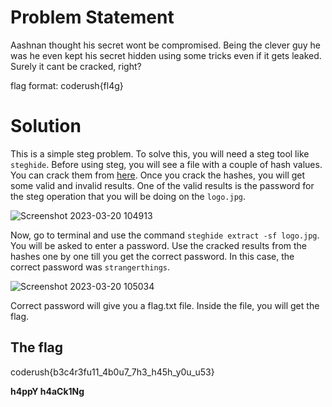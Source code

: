 # Problem Statement
Aashnan thought his secret wont be compromised. Being the clever guy he was he even kept his secret hidden using some tricks even if it gets leaked. Surely it cant be cracked, right?

flag format: coderush{fl4g}

# Solution
This is a simple steg problem. To solve this, you will need a steg tool like `steghide`. Before using steg, you will see a file with a couple of hash values. You can crack them from [here](https://crackstation.net/).
Once you crack the hashes, you will get some valid and invalid results. One of the valid results is the password for the steg operation that you will be doing on the `logo.jpg`.

![Screenshot 2023-03-20 104913](https://user-images.githubusercontent.com/71190713/226250832-6430c934-d88b-477a-b536-0788ceabb449.png)

Now, go to terminal and use the command `steghide extract -sf logo.jpg`. You will be asked to enter a password. Use the cracked results from the hashes one by one till you get the correct password. In this case, the correct password was `strangerthings`.

![Screenshot 2023-03-20 105034](https://user-images.githubusercontent.com/71190713/226251160-ab1fda34-e3d6-449c-81c1-0d73e3c8a4fc.png)


Correct password will give you a flag.txt file. Inside the file, you will get the flag.
## The flag
coderush{b3c4r3fu11_4b0u7_7h3_h45h_y0u_u53}

**__h4ppY h4aCk1Ng__**
